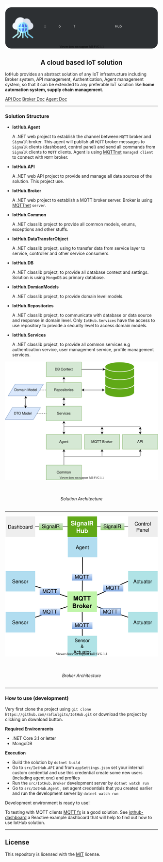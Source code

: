 <div>
	<p align="center"><img src="./images/logo.svg" /></p>
   	<h2 align="center">A cloud based IoT solution</h2>
</div>

IotHub provides an abstract solution of any IoT infrastructure including Broker system, API management, Authentication, Agent management system, so that it can be extended to any preferable IoT solution like  **home automation system, supply chain management**.







<div class="page-header">
    <a class="btn" href="./api_doc">API Doc</a>
    <a class="btn" href="./broker_doc">Broker Doc</a>
    <a class="btn" href="./agent_doc">Agent Doc</a>
</div>







****

### Solution Structure

* **IotHub.Agent**

  A .NET web project to establish the channel between `MQTT` broker and `SignalR` broker. This agent will publish all `MQTT` broker messages to `SignalR` clients  (dashboard, control panel) and send all commands from `SignalR` clients to `MQTT` clients. Agent is using [MQTTnet](https://github.com/chkr1011/MQTTnet)  `managed client` to connect with `MQTT` broker.

* **IotHub.API**

  A .NET web API project to provide and manage all data sources of the solution. This project use.

* **IotHub.Broker**

  A .NET web project to establish a MQTT broker server. Broker is using [MQTTnet](https://github.com/chkr1011/MQTTnet) `server`.

* **IotHub.Common**

  A .NET classlib project to provide all common models, enums, exceptions and other stuffs. 

* **IotHub.DataTransferObject**

  A .NET classlib project, using to transfer data from service layer to service, controller and other service consumers.

* **IotHub.DB**

  A .NET classlib project, to provide all database context and settings. Solution is using `MongoDB` as primary database. 

* **IotHub.DomianModels**

  A .NET classlib project, to provide domain level models.

* **IotHub.Repositories**

  A .NET classlib project, to communicate with database or data source and response in domain level. Only `IotHub.Services` have the access to use repository to provide a security level to access domain models.

* **IotHub.Services**

  A .NET classlib project, to provide all common services e.g authentication service, user management service, profile management services.






<div>
    <p align="center">
        <img src="./images/solution_architecture.svg" />
    </p>
    <br/>
  	<h6 align="center">Solution Architecture</h6>
</div>



***



<div>
    <p align="center">
        <img src="./images/broker_architecture.svg" />
    </p>
    <br/>
  	<h6 align="center">Broker Architecture</h6>
</div>



***

### How to use (development)

Very first clone the project using `git clone https://github.com/rafiulgits/IotHub.git` or download the project by clicking on download button.

 

**Required Environments**

* .NET Core 3.1 or letter
* MongoDB



**Execution**

* Build the solution by `dotnet build`
* Go to `src/IotHub.API` and from `appSettings.json` set your internal custom credential and use this credential create some new users (including agent one) and profiles
* Run the `src/IotHub.Broker` development server by `dotnet watch run`
* Go to `src/IotHub.Agent` , set agent credentials that you created earlier  and run the development server by `dotnet watch run`



Development environment is ready to use!

To testing with MQTT clients [MQTT fx](https://mqttfx.jensd.de/index.php/download) is a good solution. See [iothub-dashboard](https://github.com/rafiulgits/iothub-dashboard) a Reactive example dashboard that will help to find out how to use IotHub solution.



***



## License

This repository is licensed with the [MIT](./LICENSE) license.